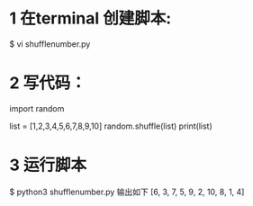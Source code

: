 # 1 在terminal 创建脚本:
$ vi shufflenumber.py


# 2 写代码：
import random

list = [1,2,3,4,5,6,7,8,9,10]
random.shuffle(list)
print(list)

# 3 运行脚本
$ python3 shufflenumber.py
输出如下
[6, 3, 7, 5, 9, 2, 10, 8, 1, 4]

